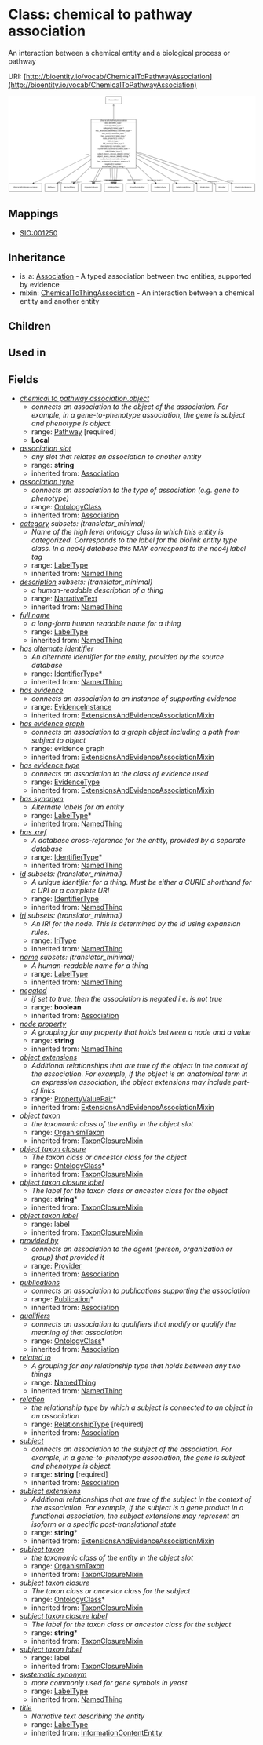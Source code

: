 # Class: chemical to pathway association


An interaction between a chemical entity and a biological process or pathway

URI: [http://bioentity.io/vocab/ChemicalToPathwayAssociation](http://bioentity.io/vocab/ChemicalToPathwayAssociation)

![img](images/ChemicalToPathwayAssociation.png)
## Mappings

 * [SIO:001250](http://semanticscience.org/resource/SIO_001250)
## Inheritance

 *  is_a: [Association](Association.md) - A typed association between two entities, supported by evidence
 *  mixin: [ChemicalToThingAssociation](ChemicalToThingAssociation.md) - An interaction between a chemical entity and another entity
## Children

## Used in

## Fields

 * _[chemical to pathway association.object](chemical_to_pathway_association_object.md)_
    * _connects an association to the object of the association. For example, in a gene-to-phenotype association, the gene is subject and phenotype is object._
    * range: [Pathway](Pathway.md) [required]
    * __Local__
 * _[association slot](association_slot.md)_
    * _any slot that relates an association to another entity_
    * range: **string**
    * inherited from: [Association](Association.md)
 * _[association type](association_type.md)_
    * _connects an association to the type of association (e.g. gene to phenotype)_
    * range: [OntologyClass](OntologyClass.md)
    * inherited from: [Association](Association.md)
 * _[category](category.md) *subsets*: (translator_minimal)_
    * _Name of the high level ontology class in which this entity is categorized. Corresponds to the label for the biolink entity type class. In a neo4j database this MAY correspond to the neo4j label tag_
    * range: [LabelType](LabelType.md)
    * inherited from: [NamedThing](NamedThing.md)
 * _[description](description.md) *subsets*: (translator_minimal)_
    * _a human-readable description of a thing_
    * range: [NarrativeText](NarrativeText.md)
    * inherited from: [NamedThing](NamedThing.md)
 * _[full name](full_name.md)_
    * _a long-form human readable name for a thing_
    * range: [LabelType](LabelType.md)
    * inherited from: [NamedThing](NamedThing.md)
 * _[has alternate identifier](has_alternate_identifier.md)_
    * _An alternate identifier for the entity, provided by the source database_
    * range: [IdentifierType](IdentifierType.md)*
    * inherited from: [NamedThing](NamedThing.md)
 * _[has evidence](has_evidence.md)_
    * _connects an association to an instance of supporting evidence_
    * range: [EvidenceInstance](EvidenceInstance.md)
    * inherited from: [ExtensionsAndEvidenceAssociationMixin](ExtensionsAndEvidenceAssociationMixin.md)
 * _[has evidence graph](has_evidence_graph.md)_
    * _connects an association to a graph object including a path from subject to object_
    * range: evidence graph
    * inherited from: [ExtensionsAndEvidenceAssociationMixin](ExtensionsAndEvidenceAssociationMixin.md)
 * _[has evidence type](has_evidence_type.md)_
    * _connects an association to the class of evidence used_
    * range: [EvidenceType](EvidenceType.md)
    * inherited from: [ExtensionsAndEvidenceAssociationMixin](ExtensionsAndEvidenceAssociationMixin.md)
 * _[has synonym](has_synonym.md)_
    * _Alternate labels for an entity_
    * range: [LabelType](LabelType.md)*
    * inherited from: [NamedThing](NamedThing.md)
 * _[has xref](has_xref.md)_
    * _A database cross-reference for the entity, provided by a separate database_
    * range: [IdentifierType](IdentifierType.md)*
    * inherited from: [NamedThing](NamedThing.md)
 * _[id](id.md) *subsets*: (translator_minimal)_
    * _A unique identifier for a thing. Must be either a CURIE shorthand for a URI or a complete URI_
    * range: [IdentifierType](IdentifierType.md)
    * inherited from: [NamedThing](NamedThing.md)
 * _[iri](iri.md) *subsets*: (translator_minimal)_
    * _An IRI for the node. This is determined by the id using expansion rules._
    * range: [IriType](IriType.md)
    * inherited from: [NamedThing](NamedThing.md)
 * _[name](name.md) *subsets*: (translator_minimal)_
    * _A human-readable name for a thing_
    * range: [LabelType](LabelType.md)
    * inherited from: [NamedThing](NamedThing.md)
 * _[negated](negated.md)_
    * _if set to true, then the association is negated i.e. is not true_
    * range: **boolean**
    * inherited from: [Association](Association.md)
 * _[node property](node_property.md)_
    * _A grouping for any property that holds between a node and a value_
    * range: **string**
    * inherited from: [NamedThing](NamedThing.md)
 * _[object extensions](object_extensions.md)_
    * _Additional relationships that are true of the object in the context of the association. For example, if the object is an anatomical term in an expression association, the object extensions may include part-of links_
    * range: [PropertyValuePair](PropertyValuePair.md)*
    * inherited from: [ExtensionsAndEvidenceAssociationMixin](ExtensionsAndEvidenceAssociationMixin.md)
 * _[object taxon](object_taxon.md)_
    * _the taxonomic class of the entity in the object slot_
    * range: [OrganismTaxon](OrganismTaxon.md)
    * inherited from: [TaxonClosureMixin](TaxonClosureMixin.md)
 * _[object taxon closure](object_taxon_closure.md)_
    * _The taxon class or ancestor class for the object_
    * range: [OntologyClass](OntologyClass.md)*
    * inherited from: [TaxonClosureMixin](TaxonClosureMixin.md)
 * _[object taxon closure label](object_taxon_closure_label.md)_
    * _The label for the taxon class or ancestor class for the object_
    * range: **string***
    * inherited from: [TaxonClosureMixin](TaxonClosureMixin.md)
 * _[object taxon label](object_taxon_label.md)_
    * range: label
    * inherited from: [TaxonClosureMixin](TaxonClosureMixin.md)
 * _[provided by](provided_by.md)_
    * _connects an association to the agent (person, organization or group) that provided it_
    * range: [Provider](Provider.md)
    * inherited from: [Association](Association.md)
 * _[publications](publications.md)_
    * _connects an association to publications supporting the association_
    * range: [Publication](Publication.md)*
    * inherited from: [Association](Association.md)
 * _[qualifiers](qualifiers.md)_
    * _connects an association to qualifiers that modify or qualify the meaning of that association_
    * range: [OntologyClass](OntologyClass.md)*
    * inherited from: [Association](Association.md)
 * _[related to](related_to.md)_
    * _A grouping for any relationship type that holds between any two things_
    * range: [NamedThing](NamedThing.md)
    * inherited from: [NamedThing](NamedThing.md)
 * _[relation](relation.md)_
    * _the relationship type by which a subject is connected to an object in an association_
    * range: [RelationshipType](RelationshipType.md) [required]
    * inherited from: [Association](Association.md)
 * _[subject](subject.md)_
    * _connects an association to the subject of the association. For example, in a gene-to-phenotype association, the gene is subject and phenotype is object._
    * range: **string** [required]
    * inherited from: [Association](Association.md)
 * _[subject extensions](subject_extensions.md)_
    * _Additional relationships that are true of the subject in the context of the association. For example, if the subject is a gene product in a functional association, the subject extensions may represent  an isoform or a specific post-translational state_
    * range: **string***
    * inherited from: [ExtensionsAndEvidenceAssociationMixin](ExtensionsAndEvidenceAssociationMixin.md)
 * _[subject taxon](subject_taxon.md)_
    * _the taxonomic class of the entity in the object slot_
    * range: [OrganismTaxon](OrganismTaxon.md)
    * inherited from: [TaxonClosureMixin](TaxonClosureMixin.md)
 * _[subject taxon closure](subject_taxon_closure.md)_
    * _The taxon class or ancestor class for the subject_
    * range: [OntologyClass](OntologyClass.md)*
    * inherited from: [TaxonClosureMixin](TaxonClosureMixin.md)
 * _[subject taxon closure label](subject_taxon_closure_label.md)_
    * _The label for the taxon class or ancestor class for the subject_
    * range: **string***
    * inherited from: [TaxonClosureMixin](TaxonClosureMixin.md)
 * _[subject taxon label](subject_taxon_label.md)_
    * range: label
    * inherited from: [TaxonClosureMixin](TaxonClosureMixin.md)
 * _[systematic synonym](systematic_synonym.md)_
    * _more commonly used for gene symbols in yeast_
    * range: [LabelType](LabelType.md)
    * inherited from: [NamedThing](NamedThing.md)
 * _[title](title.md)_
    * _Narrative text describing the entity_
    * range: [LabelType](LabelType.md)
    * inherited from: [InformationContentEntity](InformationContentEntity.md)
